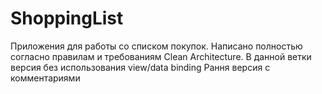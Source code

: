 # ShoppingList
Приложения для работы со списком покупок. 
Написано полностью согласно правилам и требованиям Clean Architecture. 
В данной ветки версия без использования view/data binding
Рання версия с комментариями
